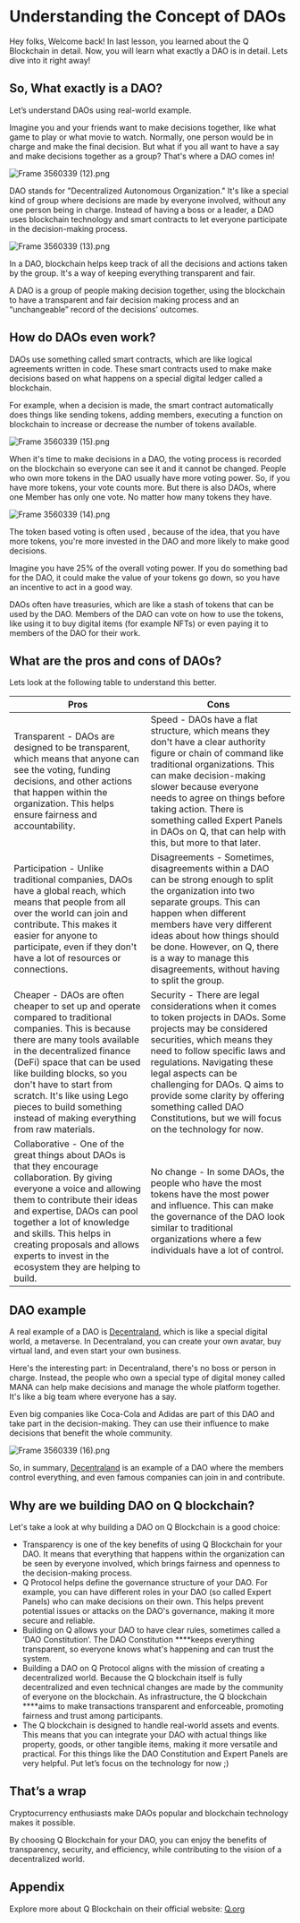 # Understanding the Concept of DAOs

Hey folks, Welcome back! In last lesson, you learned about the Q Blockchain in detail. Now, you will learn what exactly a DAO is in detail. Lets dive into it right away!

## So, What exactly is a DAO?

Let’s understand DAOs using real-world example.

Imagine you and your friends want to make decisions together, like what game to play or what movie to watch. Normally, one person would be in charge and make the final decision. But what if you all want to have a say and make decisions together as a group? That's where a DAO comes in!

![Frame 3560339 (12).png](https://raw.githubusercontent.com/0xmetaschool/Learning-Projects/main/assests_for_all/assests_for_q/q-update/1.%20Getting%20Started%20with%20Q%20Blockchain/4.%20Understanding%20the%20Concept%20of%20DAOs/Frame_3560339_(12).webp)

DAO stands for "Decentralized Autonomous Organization." It's like a special kind of group where decisions are made by everyone involved, without any one person being in charge. Instead of having a boss or a leader, a DAO uses blockchain technology and smart contracts to let everyone participate in the decision-making process.

![Frame 3560339 (13).png](https://raw.githubusercontent.com/0xmetaschool/Learning-Projects/main/assests_for_all/assests_for_q/q-update/1.%20Getting%20Started%20with%20Q%20Blockchain/4.%20Understanding%20the%20Concept%20of%20DAOs/Frame_3560339_(13).webp)

In a DAO, blockchain helps keep track of all the decisions and actions taken by the group. It's a way of keeping everything transparent and fair.

A DAO is a group of people making decision together, using the blockchain to have a transparent and fair decision making process and an “unchangeable” record of the decisions’ outcomes.

## How do DAOs even work?

DAOs use something called smart contracts, which are like logical agreements written in code. These smart contracts used to make make decisions based on what happens on a special digital ledger called a blockchain.

For example, when a decision is made, the smart contract automatically does things like sending tokens, adding members, executing a function on blockchain to increase or decrease the number of tokens available.

![Frame 3560339 (15).png](https://raw.githubusercontent.com/0xmetaschool/Learning-Projects/main/assests_for_all/assests_for_q/q-update/1.%20Getting%20Started%20with%20Q%20Blockchain/4.%20Understanding%20the%20Concept%20of%20DAOs/Frame_3560339_(15).webp)

When it's time to make decisions in a DAO, the voting process is recorded on the blockchain so everyone can see it and it cannot be changed. People who own more tokens in the DAO usually have more voting power. So, if you have more tokens, your vote counts more. But there is also DAOs, where one Member has only one vote. No matter how many tokens they have. 

![Frame 3560339 (14).png](https://raw.githubusercontent.com/0xmetaschool/Learning-Projects/main/assests_for_all/assests_for_q/q-update/1.%20Getting%20Started%20with%20Q%20Blockchain/4.%20Understanding%20the%20Concept%20of%20DAOs/Frame_3560339_(14).webp)

The token based voting is often used , because of the idea, that you have more tokens, you're more invested in the DAO and more likely to make good decisions.

Imagine you have 25% of the overall voting power. If you do something bad for the DAO, it could make the value of your tokens go down, so you have an incentive to act in a good way.

DAOs often have treasuries, which are like a stash of tokens that can be used by the DAO. Members of the DAO can vote on how to use the tokens, like using it to buy digital items (for example NFTs) or even paying it to members of the DAO for their work.

## What are the pros and cons of DAOs?

Lets look at the following table to understand this better.

| Pros | Cons |
| --- | --- |
| Transparent - DAOs are designed to be transparent, which means that anyone can see the voting, funding decisions, and other actions that happen within the organization. This helps ensure fairness and accountability. | Speed - DAOs have a flat structure, which means they don't have a clear authority figure or chain of command like traditional organizations. This can make decision-making slower because everyone needs to agree on things before taking action. There is something called Expert Panels in DAOs on Q, that can help with this, but more to that later. |
| Participation - Unlike traditional companies, DAOs have a global reach, which means that people from all over the world can join and contribute. This makes it easier for anyone to participate, even if they don't have a lot of resources or connections. | Disagreements - Sometimes, disagreements within a DAO can be strong enough to split the organization into two separate groups. This can happen when different members have very different ideas about how things should be done. However, on Q, there is a way to manage this disagreements, without having to split the group. |
| Cheaper - DAOs are often cheaper to set up and operate compared to traditional companies. This is because there are many tools available in the decentralized finance (DeFi) space that can be used like building blocks, so you don't have to start from scratch. It's like using Lego pieces to build something instead of making everything from raw materials. | Security - There are legal considerations when it comes to token projects in DAOs. Some projects may be considered securities, which means they need to follow specific laws and regulations. Navigating these legal aspects can be challenging for DAOs. Q aims to provide some clarity by offering something called DAO Constitutions, but we will focus on the technology for now. |
| Collaborative - One of the great things about DAOs is that they encourage collaboration. By giving everyone a voice and allowing them to contribute their ideas and expertise, DAOs can pool together a lot of knowledge and skills. This helps in creating proposals and allows experts to invest in the ecosystem they are helping to build. | No change - In some DAOs, the people who have the most tokens have the most power and influence. This can make the governance of the DAO look similar to traditional organizations where a few individuals have a lot of control. |

## DAO example

A real example of a DAO is [Decentraland](https://decentraland.org/), which is like a special digital world, a metaverse. In Decentraland, you can create your own avatar, buy virtual land, and even start your own business.

Here's the interesting part: in Decentraland, there's no boss or person in charge. Instead, the people who own a special type of digital money called MANA can help make decisions and manage the whole platform together. It's like a big team where everyone has a say.

Even big companies like Coca-Cola and Adidas are part of this DAO and take part in the decision-making. They can use their influence to make decisions that benefit the whole community.

![Frame 3560339 (16).png](https://raw.githubusercontent.com/0xmetaschool/Learning-Projects/main/assests_for_all/assests_for_q/q-update/1.%20Getting%20Started%20with%20Q%20Blockchain/4.%20Understanding%20the%20Concept%20of%20DAOs/Frame_3560339_(16).webp)

So, in summary, [Decentraland](https://decentraland.org/) is an example of a DAO where the members control everything, and even famous companies can join in and contribute.

## Why are we building DAO on Q blockchain?

Let's take a look at why building a DAO on Q Blockchain is a good choice:

- Transparency is one of the key benefits of using Q Blockchain for your DAO. It means that everything that happens within the organization can be seen by everyone involved, which brings fairness and openness to the decision-making process.
- Q Protocol helps define the governance structure of your DAO. For example, you can have different roles in your DAO (so called Expert Panels) who can make decisions on their own. This helps prevent potential issues or attacks on the DAO's governance, making it more secure and reliable.
- Building on Q allows your DAO to have clear rules, sometimes called a ‘DAO Constitution’. The DAO Constitution ****keeps everything transparent, so everyone knows what's happening and can trust the system.
- Building a DAO on Q Protocol aligns with the mission of creating a decentralized world. Because the Q blockchain itself is fully decentralized and even technical changes are made by the community of everyone on the blockchain. As infrastructure, the Q blockchain ****aims to make transactions transparent and enforceable, promoting fairness and trust among participants.
- The Q blockchain is designed to handle real-world assets and events. This means that you can integrate your DAO with actual things like property, goods, or other tangible items, making it more versatile and practical. For this things like the DAO Constitution and Expert Panels are very helpful. Put let’s focus on the technology for now ;)

## That’s a wrap

Cryptocurrency enthusiasts make DAOs popular and blockchain technology makes it possible.  

By choosing Q Blockchain for your DAO, you can enjoy the benefits of transparency, security, and efficiency, while contributing to the vision of a decentralized world. 

## Appendix

Explore more about Q Blockchain on their official website: [Q.org](http://Q.org)

